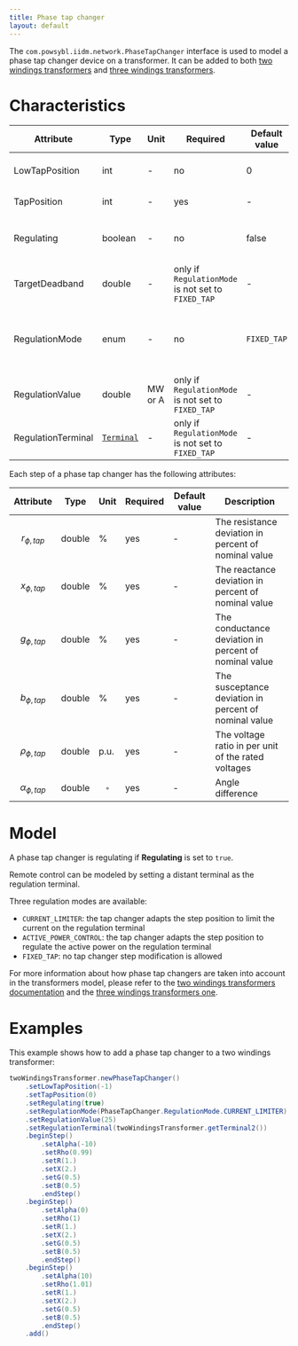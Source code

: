 ```yaml
---
title: Phase tap changer
layout: default
---
```


The `com.powsybl.iidm.network.PhaseTapChanger` interface is used to model a phase tap changer device on a transformer.
It can be added to both [two windings transformers](./twoWindingsTransformer.md) and [three windings transformers](./threeWindingsTransformer.md).

# Characteristics

| Attribute | Type | Unit | Required | Default value | Description |
| --------- | ---- | ---- | -------- | ------------- | ----------- |
| LowTapPosition | int | - | no | 0 | The position index of the tap changer's low tap |
| TapPosition | int | - | yes | - | The position index of current tap |
| Regulating | boolean | - | no | false | ```true``` if the ratio tap changer is regulating, ```false``` otherwise. This is a State variable. |
| TargetDeadband | double | - | only if `RegulationMode` is not set to `FIXED_TAP` | - | The deadband used to avoid excessive update of controls |
| RegulationMode | enum | - | no | `FIXED_TAP` | The regulation mode of the phase tap changer. May be ```CURRENT_LIMITER```, ```ACTIVE_POWER_CONTROL``` or ```FIXED_TAP``` |
| RegulationValue | double | MW or A | only if `RegulationMode` is not set to `FIXED_TAP` | - | The target value, depending on the regulation mode |
| RegulationTerminal | [`Terminal`](terminal.md) | - | only if `RegulationMode` is not set to `FIXED_TAP` | - | The terminal where regulation is done |


Each step of a phase tap changer has the following attributes:

| Attribute | Type | Unit | Required | Default value | Description |
| --------- | ---- | ---- | -------- | ------------- | ----------- |
| $$r_{\phi, tap}$$ | double | % | yes | - | The resistance deviation in percent of nominal value |
| $$x_{\phi, tap}$$ | double | % | yes | - | The reactance deviation in percent of nominal value |
| $$g_{\phi, tap}$$ | double | % | yes | - | The conductance deviation in percent of nominal value |
| $$b_{\phi, tap}$$ | double | % | yes | - | The susceptance deviation in percent of nominal value |
| $$\rho_{\phi, tap}$$ | double | p.u. | yes | - | The voltage ratio in per unit of the rated voltages |
| $$\alpha_{\phi, tap}$$ | double | $$^{\circ}$$ | yes | - | Angle difference |

# Model
A phase tap changer is regulating if **Regulating** is set to ```true```.

Remote control can be modeled by setting a distant terminal as the regulation terminal.

Three regulation modes are available:
- ```CURRENT_LIMITER```: the tap changer adapts the step position to limit the current on the regulation terminal
- ```ACTIVE_POWER_CONTROL```: the tap changer adapts the step position to regulate the active power on the regulation terminal
- ```FIXED_TAP```: no tap changer step modification is allowed

For more information about how phase tap changers are taken into account in the transformers model, please refer to the [two windings transformers documentation](./twoWindingsTransformer.md) and the [three windings transformers one](./threeWindingsTransformer.md).

# Examples
This example shows how to add a phase tap changer to a two windings transformer:
```java
twoWindingsTransformer.newPhaseTapChanger()
    .setLowTapPosition(-1)
    .setTapPosition(0)
    .setRegulating(true)
    .setRegulationMode(PhaseTapChanger.RegulationMode.CURRENT_LIMITER)
    .setRegulationValue(25)
    .setRegulationTerminal(twoWindingsTransformer.getTerminal2())
    .beginStep()
        .setAlpha(-10)
        .setRho(0.99)
        .setR(1.)
        .setX(2.)
        .setG(0.5)
        .setB(0.5)
        .endStep()
    .beginStep()
        .setAlpha(0)
        .setRho(1)
        .setR(1.)
        .setX(2.)
        .setG(0.5)
        .setB(0.5)
        .endStep()
    .beginStep()
        .setAlpha(10)
        .setRho(1.01)
        .setR(1.)
        .setX(2.)
        .setG(0.5)
        .setB(0.5)
        .endStep()
    .add()
```
